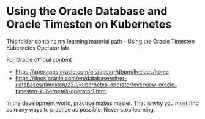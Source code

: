 # Using the Oracle Database and Oracle Timesten on Kubernetes

This folder contains my learning material path - Using the Oracle Timesten Kubernetes Operator lab.

For Oracle official content
- https://apexapps.oracle.com/pls/apex/r/dbpm/livelabs/home
- https://docs.oracle.com/en/database/other-databases/timesten/22.1/kubernetes-operator/overview-oracle-timesten-kubernetes-operator1.html


In the development world, practice makes master. That is why you must find as many ways to practice as possible. Never stop learning.